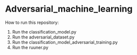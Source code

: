 # Adversarial_machine_learning


How to run this repository:
1) Run the classification_model.py
2) Run the adversarial_dataset.py
3) Run the classification_model_adversarial_training.py
4) Run the ruuner.py
